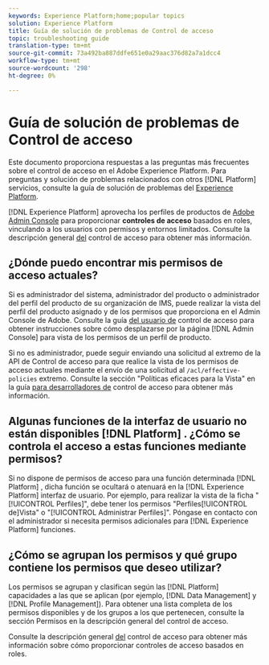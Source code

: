 ```yaml
---
keywords: Experience Platform;home;popular topics
solution: Experience Platform
title: Guía de solución de problemas de Control de acceso
topic: troubleshooting guide
translation-type: tm+mt
source-git-commit: 73a492ba887ddfe651e0a29aac376d82a7a1dcc4
workflow-type: tm+mt
source-wordcount: '298'
ht-degree: 0%

---
```



# Guía de solución de problemas de Control de acceso

Este documento proporciona respuestas a las preguntas más frecuentes sobre el control de acceso en el Adobe Experience Platform. Para preguntas y solución de problemas relacionados con otros [!DNL Platform] servicios, consulte la guía de solución de problemas del [Experience Platform](../landing/troubleshooting.md).

[!DNL Experience Platform] aprovecha los perfiles de productos de [Adobe Admin Console](http://adminconsole.adobe.com) para proporcionar **controles de acceso** basados en roles, vinculando a los usuarios con permisos y entornos limitados.  Consulte la descripción general [del](home.md) control de acceso para obtener más información.

## ¿Dónde puedo encontrar mis permisos de acceso actuales?

Si es administrador del sistema, administrador del producto o administrador del perfil del producto de su organización de IMS, puede realizar la vista del perfil del producto asignado y de los permisos que proporciona en el Admin Console de Adobe. Consulte la guía [del usuario de](./ui/overview.md) control de acceso para obtener instrucciones sobre cómo desplazarse por la página [!DNL Admin Console] para vista de los permisos de un perfil de producto.

Si no es administrador, puede seguir enviando una solicitud al extremo de la API de Control de acceso para que realice la vista de los permisos de acceso actuales mediante el envío de una solicitud al `/acl/effective-policies` extremo. Consulte la sección &quot;Políticas eficaces para la Vista&quot; en la guía [para desarrolladores de](./api/effective-policies.md) control de acceso para obtener más información.

## Algunas funciones de la interfaz de usuario no están disponibles [!DNL Platform] . ¿Cómo se controla el acceso a estas funciones mediante permisos?

Si no dispone de permisos de acceso para una función determinada [!DNL Platform] , dicha función se ocultará o atenuará en la [!DNL Experience Platform] interfaz de usuario. Por ejemplo, para realizar la vista de la ficha &quot;[!UICONTROL Perfiles]&quot;, debe tener los permisos &quot;Perfiles[!UICONTROL de]Vista&quot; o &quot;[!UICONTROL Administrar Perfiles]&quot;. Póngase en contacto con el administrador si necesita permisos adicionales para [!DNL Experience Platform] funciones.

## ¿Cómo se agrupan los permisos y qué grupo contiene los permisos que deseo utilizar?

Los permisos se agrupan y clasifican según las [!DNL Platform] capacidades a las que se aplican (por ejemplo, [!DNL Data Management] y [!DNL Profile Management]). Para obtener una lista completa de los permisos disponibles y de los grupos a los que pertenecen, consulte la sección [](home.md#permissions) Permisos en la descripción general del control de acceso.

Consulte la descripción general [del](home.md) control de acceso para obtener más información sobre cómo proporcionar controles de acceso basados en roles.